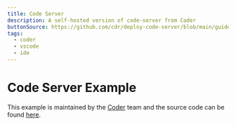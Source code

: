 ```yaml
---
title: Code Server
description: A self-hosted version of code-server from Coder
buttonSource: https://github.com/cdr/deploy-code-server/blob/main/guides/railway.md
tags:
  - coder
  - vscode
  - ide
---
```


# Code Server Example

This example is maintained by the [Coder](https://coder.com/) team and the source code can be found [here](https://github.com/cdr/deploy-code-server).
